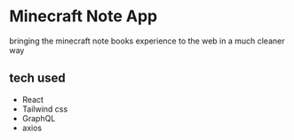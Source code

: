# Minecraft Note App
bringing the minecraft note books experience to the web in a much cleaner way
## tech used
- React 
- Tailwind css 
- GraphQL
- axios